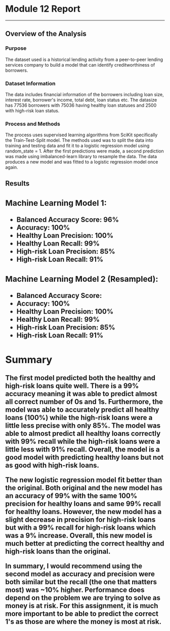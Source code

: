 <h1>Module 12 Report</h1><hr>

<h2>Overview of the Analysis</h2>

<h3>Purpose</h3>
The dataset used is a historical lending activity from a peer-to-peer lending services company to build a model that can identify creditworthiness of borrowers. 

<h3>Dataset Information</h3>
The data includes financial information of the borrowers including loan size, interest rate, borrower's income, total debt, loan status etc. The datasize has 77536 borrowers with
75036 having healthy loan statuses and 2500 with high-risk loan status. 

<h3>Process and Methods</h3>
The process uses supervised learning algorithms from SciKit specifically the Train-Test-Split model. The methods used was to split the data into training and testing data and fit it to a logistic regression model using random_state = 1.
After the first predictions were made, a second prediction was made using imbalanced-learn library to resample the data. The data produces a new model and was fitted to a logistic regression model once again.

<h2>Results<h/2>

<h3>Machine Learning Model 1:</h3>

- Balanced Accuracy Score: 96%
- Accuracy: 100%
- Healthy Loan Precision: 100%
- Healthy Loan Recall: 99%
- High-risk Loan Precision: 85%
- High-risk Loan Recall: 91%



<h3>Machine Learning Model 2 (Resampled):</h3>

- Balanced Accuracy Score: 
- Accuracy: 100%
- Healthy Loan Precision: 100%
- Healthy Loan Recall: 99%
- High-risk Loan Precision: 85%
- High-risk Loan Recall: 91%



<h2>Summary</h2>


The first model predicted both the healthy and high-risk loans quite well. There is a 99% accuracy meaning it was able to predict almost all correct number of 0s and 1s. Furthermore, 
the model was able to accurately predict all healthy loans (100%) while the high-risk loans were a little less precise with only 85%. The model was able to almost predict all healthy loans correctly with 99% 
recall while the high-risk loans were a little less with 91% recall. Overall, the model is a good model with predicting healthy loans but not as good with high-risk loans.

The new logistic regression model fit better than the original. Both original and the new model has an accuracy of 99% with the same 100% precision for healthy loans and same 99% recall for healthy loans. 
However, the new model has a slight decrease in precision for high-risk loans but with a 99% recall for high-risk loans which was a 9% increase. Overall, this new model is much better at predicting the correct healthy and high-risk loans than the original.


In summary, I would recommend using the second model as accuracy and precision were both similar but the recall (the one that matters most) was ~10% higher. Performance does depend on the problem we are trying to solve as money is at risk. For this assignment,
it is much more important to be able to predict the correct 1's as those are where the money is most at risk.